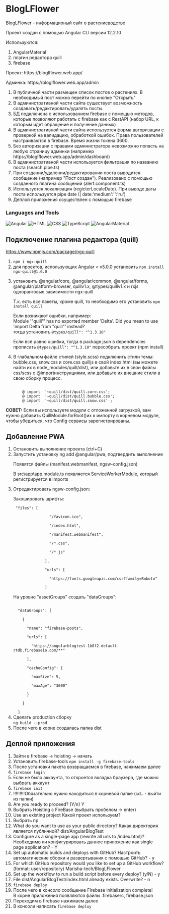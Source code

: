 # BlogLFlower

<p>BlogLFlower - информационый сайт о растениеводстве</p>
<p>Проект создан с помощью Angular CLI версии 12.2.10</p>
Используются:
<ol> 
<li>AngularMaterial</li>
<li>плагин редактора quill</li>
<li>firebase</li>
</ol>

<p>Проект: https://bloglflower.web.app/</p>
<p>Админка: https://bloglflower.web.app/admin</p>

<ol>
<li>В публичной части размещен список постов о растениях. В необходимый пост можно перейти по кнопке "Открыть"</li>
<li>В административной части сайта существует возможность создавать/редактировать/удалять посты.</li>
<li>БД подключена с использованием firebase с помощью методов, которые позволяют работать с firebase как c RestAPI (набор URL, к которым идет обращение и получение данных)</li>
<li>В административной части сайта используется форма авторизации с проверкой на валидацию, обработкой ошибок. Права пользователей настраиваются в firebase. Время жизни токена 3600.</li>
<li>Без авторизации с правами администратора невозможно попасть на любую страницу админки (например https://bloglflower.web.app/admin/dashboard)</li>
<li>В административной части используется фильтрация по названию поста (search.pipe.ts)</li>
<li>При создании/удалении/редактировании поста выводится сообщение (например "Пост создан"). Реализовано с помощью созданного плагина сообщений (alert.component.ts)</li>
<li>Используется локализация (regicterLocaleDate). При выводе даты поста используется pipe date (| date:'medium':'':'ru')  </li>
<li>Деплой приложения осуществлен с помощью firebase</li>
</ol>



### Languages and Tools
![Angular](https://img.shields.io/badge/-Angular-090909?style=for-the-badge&logo=Angular)
![HTML](https://img.shields.io/badge/-HTML5-090909?style=for-the-badge&logo=HTML5)
![CSS](https://img.shields.io/badge/-CSS-090909?style=for-the-badge&logo=CSS3)
![TypeScript](https://img.shields.io/badge/-TypeScript-090909?style=for-the-badge&logo=TypeScript)
![AngularMaterial](https://img.shields.io/badge/-AngularMaterial-090909?style=for-the-badge&logo=AngularMaterial)

## Подключение плагина редактора (quill)
<a href="https://www.npmjs.com/package/ngx-quill">https://www.npmjs.com/package/ngx-quill
<ol>
<li>
<code>npm i ngx-quill</code>
</li>
<li>для проектов, использующих Angular < v5.0.0 установить <code>npm install ngx-quill@1.6.0</code>
</li>
<li>
<p>установить @angular/core, @angular/common, @angular/forms, @angular/platform-browser, quillv1.x, @types/quillv1.x и rxjs одноранговые зависимости ngx-quill</p>
<p>Т.к. есть все пакеты, кроме quill, то необходимо его установить <code>npm install quill</code></p>
<p>Если возникают ошибки, например: <br>
 Module '"quill"' has no exported member 'Delta'. Did you mean to use 'import Delta from "quill"' instead?<br>
 тогда установить <code>@types/quill": "^1.3.10"</code></p>
<p>Если всё равно ошибки, тогда в package.json в dependencies прописать <code>@types/quill": "^1.3.10"</code> пересобрать проект (npm install)</p>
</li>
<li>
<p>В глабальном файле стилей (style.scss) подключить стили темы: bubble.css, snow.css и core.css quilljs в свой index.html (вы можете найти их в node_modules/quill/dist), или добавьте их в свои файлы css/scss с @importинструкциями, или добавьте их внешние стили в свою сборку процесс.</p>
<code>
    @ import  '~quill/dist/quill.core.css'; 
    @ import  '~quill/dist/quill.bubble.css'; 
    @ import  '~quill/dist/quill.snow.css' ;
</code>
</li>
</ol>

<p>
<b>СОВЕТ:</b> Если вы используете модули с отложенной загрузкой, вам нужно добавить QuillModule.forRoot()их к импорту в корневом модуле, чтобы убедиться, что Config сервисы зарегистрированы.</p>

## Добавление PWA
<ol>
<li>Остановить выполнение проекта (ctrl+C)</li>
<li>Запустить установку ng add @angular/pwa, подтвердить выполнение
<p>Появятся файлы (manifest.webmanifest, ngsw-config.json)</p>
<p>В src\app\app.module.ts появляется ServiceWorkerModule, который регистрируется в imports</p>
</li>
<li>Отредактировать ngsw-config.json:
<p>Закэшировать шрифты:</p>
<p>
<code> "files": [<br>
                "/favicon.ico",<br>
                "/index.html",<br>
                "/manifest.webmanifest",<br>
                "/*.css",<br>
                "/*.js"<br>
              ],<br>
              "urls": [<br>
                "https://fonts.googleapis.com/css?family=Roboto"<br>
              ]</code>
</p>
<p>На уровне "assetGroups" создать "dataGroups":</p>
<code>
  "dataGroups": [<br>
    {<br>
      "name": "firebase-posts",<br>
      "urls": [<br>
        "https://angularblogtest-1b8f2-default-rtdb.firebaseio.com/**"<br>
      ],<br>
      "cacheConfig": {<br>
        "maxSize": 5,<br>
        "maxAge": "3600"<br>
      }<br>
    }<br>
  ]
</code>
</li>
<li>Сделать production сборку<br>
<code>ng build --prod</code>
</li>
<li>После чего в корне создалась папка dist </li>
</ol>

## Деплой приложения
<ol>
<li>Зайти в firebase -> hoisting -> начать</li>
<li>Установить firebase-tools
<code>npm install -g firebase-tools</code></li>
<li>После установки пакета возвращаемся в firebase, нажимаем далее</li>
<li><code>firebase login</code></li>
<li>Если не было аккаунта, то откроется вкладка браузера, где можно выбрать аккаунт</li>
<li><code>firebase init</code></li>
<li>!!!!!!!!!Обязательно нужно находиться в корневой папке (cd.. - выйти из папки)</li>
<li>Are you ready to proceed? (Y/n) Y</li>
<li>Выбрать Hoisting c FireBase (выбрать пробелом -> enter)</li>
<li>Use an existing project Какой проект используем?</li>
<li>Выбрать пр</li>
<li>What do you want to use as your public directory? Какая директория является публичной? dist/AngularBlogTest</li>
<li>Configure as a single-page app (rewrite all urls to /index.html)? Необходимо ли конфигурировать данное приложение как single page application? - Y</li>
<li>Set up automatic builds and deploys with GitHub? Настроить автоматические сборки и развертывания с помощью GitHub? - y</li>
<li>For which GitHub repository would you like to set up a GitHub workflow? (format: user/repository) Marisha-tech/BlogLFlower</li>
<li>Set up the workflow to run a build script before every deploy? (y/N) - y</li>
<li>File dist/AngularBlogTest/index.html already exists. Overwrite? - n</li>
<li><code>firebase deploy</code></li>
<li>После чего в консоло сообщение Firebase initialization complete!<br>
В корне приложения появляются файлы .firebaserc, firebase.json</li>
<li>Переходим в firebase нажимаем далее</li>
<li>В консоли написать <code>firebase deploy</code></li>
</ol>
